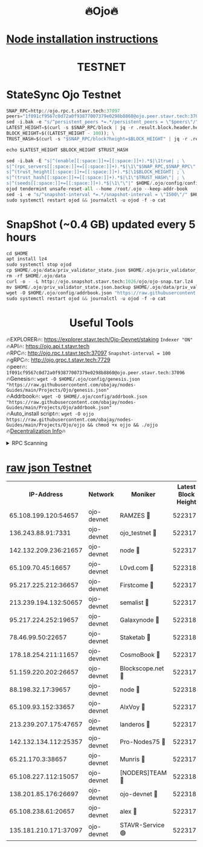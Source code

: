 <h1 align="center"> 🔥Ojo🔥</h1>

[Node installation instructions](https://github.com/obajay/nodes-Guides/tree/main/Projects/Ojo)
=

<h1 align="center"> TESTNET</h1>

# StateSync Ojo Testnet
```python
SNAP_RPC=http://ojo.rpc.t.stavr.tech:37097
peers="1f091cf9567c0d72a0f93877007379e0298b8860@ojo.peer.stavr.tech:37096"
sed -i.bak -e "s/^persistent_peers *=.*/persistent_peers = \"$peers\"/" $HOME/.ojo/config/config.toml
LATEST_HEIGHT=$(curl -s $SNAP_RPC/block | jq -r .result.block.header.height); \
BLOCK_HEIGHT=$((LATEST_HEIGHT - 100)); \
TRUST_HASH=$(curl -s "$SNAP_RPC/block?height=$BLOCK_HEIGHT" | jq -r .result.block_id.hash)

echo $LATEST_HEIGHT $BLOCK_HEIGHT $TRUST_HASH

sed -i.bak -E "s|^(enable[[:space:]]+=[[:space:]]+).*$|\1true| ; \
s|^(rpc_servers[[:space:]]+=[[:space:]]+).*$|\1\"$SNAP_RPC,$SNAP_RPC\"| ; \
s|^(trust_height[[:space:]]+=[[:space:]]+).*$|\1$BLOCK_HEIGHT| ; \
s|^(trust_hash[[:space:]]+=[[:space:]]+).*$|\1\"$TRUST_HASH\"| ; \
s|^(seeds[[:space:]]+=[[:space:]]+).*$|\1\"\"|" $HOME/.ojo/config/config.toml
ojod tendermint unsafe-reset-all --home /root/.ojo --keep-addr-book
sed -i -e "s/^snapshot-interval *=.*/snapshot-interval = \"1500\"/" $HOME/.ojo/config/app.toml
sudo systemctl restart ojod && journalctl -u ojod -f -o cat
```
# SnapShot (~0.4 GB) updated every 5 hours
```python
cd $HOME
apt install lz4
sudo systemctl stop ojod
cp $HOME/.ojo/data/priv_validator_state.json $HOME/.ojo/priv_validator_state.json.backup
rm -rf $HOME/.ojo/data
curl -o - -L http://ojo.snapshot.stavr.tech:1026/ojo/ojo-snap.tar.lz4 | lz4 -c -d - | tar -x -C $HOME/.ojo --strip-components 2
mv $HOME/.ojo/priv_validator_state.json.backup $HOME/.ojo/data/priv_validator_state.json
wget -O $HOME/.ojo/config/addrbook.json "https://raw.githubusercontent.com/obajay/nodes-Guides/main/Projects/Ojo/addrbook.json"
sudo systemctl restart ojod && journalctl -u ojod -f -o cat
```
 <h1 align="center"> Useful Tools</h1>

🔥EXPLORER🔥:        https://explorer.stavr.tech/Ojo-Devnet/staking        `Indexer "ON"` \
🔥API🔥:                     https://ojo.api.t.stavr.tech \
🔥RPC🔥:                    http://ojo.rpc.t.stavr.tech:37097              `Snapshot-interval = 100` \
🔥gRPC🔥:                  http://ojo.grpc.t.stavr.tech:7729 \
🔥peer🔥:                   `1f091cf9567c0d72a0f93877007379e0298b8860@ojo.peer.stavr.tech:37096` \
🔥Genesis🔥:    ```wget -O $HOME/.ojo/config/genesis.json "https://raw.githubusercontent.com/obajay/nodes-Guides/main/Projects/Ojo/genesis.json"``` \
🔥Addrbook🔥:    ```wget -O $HOME/.ojo/config/addrbook.json "https://raw.githubusercontent.com/obajay/nodes-Guides/main/Projects/Ojo/addrbook.json"``` \
🔥Auto_install script🔥: ```wget -O ojjo https://raw.githubusercontent.com/obajay/nodes-Guides/main/Projects/Ojo/ojjo && chmod +x ojjo && ./ojjo``` \
🔥[Decentralization Info](https://github.com/obajay/StateSync-snapshots/tree/main/Projects/Ojo/Decentralization)🔥



<details>
<summary>RPC Scanning</summary>

<h2 align="center"> We scan nodes in real time every 4 hours. And we provide the final result of RPC endpoints.
We cannot influence the operation of these nodes in any way. </h2>


```python
If Voting Power is higher than 0 --> then the Node is a validator of the network and may be subject to attack and be a potential threat to the chain.
```
```python
We marked such validators with a red symbol
```

</details>

[raw json Testnet](https://rpc-check.ojot.stavr.tech/ojot/rpc-ojot-result.json)
=


<table><tr><th>IP-Address</th><th>Network</th><th>Moniker</th><th>Latest Block Height</th><th>Earliest Block Height</th><th>Catching Up</th><th>Tx Index</th><th>Voting Power</th><th>Scan Time</th></tr><tr><td>65.108.199.120:54657</td><td>ojo-devnet</td><td>RAMZES 🔴</td><td>5223175</td><td>306156</td><td>False</td><td>on</td><td>15420</td><td>2024-01-31T19:18:52.114238440UTC</td></tr><tr><td>136.243.88.91:7331</td><td>ojo-devnet</td><td>ojo_testnet 🔴</td><td>5223176</td><td>308845</td><td>False</td><td>on</td><td>1000</td><td>2024-01-31T19:18:58.444800894UTC</td></tr><tr><td>142.132.209.236:21657</td><td>ojo-devnet</td><td>node 🔴</td><td>5223179</td><td>350001</td><td>False</td><td>on</td><td>1999</td><td>2024-01-31T19:19:15.817197805UTC</td></tr><tr><td>65.109.70.45:16657</td><td>ojo-devnet</td><td>L0vd.com 🔴</td><td>5223181</td><td>695918</td><td>False</td><td>off</td><td>998</td><td>2024-01-31T19:19:24.079180539UTC</td></tr><tr><td>95.217.225.212:36657</td><td>ojo-devnet</td><td>Firstcome 🔴</td><td>5223176</td><td>2985946</td><td>False</td><td>on</td><td>13566</td><td>2024-01-31T19:18:58.160456221UTC</td></tr><tr><td>213.239.194.132:50657</td><td>ojo-devnet</td><td>semalist 🔴</td><td>5223175</td><td>3223522</td><td>False</td><td>on</td><td>21037</td><td>2024-01-31T19:18:52.381879099UTC</td></tr><tr><td>95.217.224.252:19657</td><td>ojo-devnet</td><td>Galaxynode 🔴</td><td>5223180</td><td>3685492</td><td>False</td><td>on</td><td>11888</td><td>2024-01-31T19:19:22.974646393UTC</td></tr><tr><td>78.46.99.50:22657</td><td>ojo-devnet</td><td>Staketab 🔴</td><td>5223181</td><td>4254801</td><td>False</td><td>on</td><td>1276</td><td>2024-01-31T19:19:24.343628321UTC</td></tr><tr><td>178.18.254.211:11657</td><td>ojo-devnet</td><td>CosmoBook 🔴</td><td>5223179</td><td>4392001</td><td>False</td><td>off</td><td>1047</td><td>2024-01-31T19:19:18.240982070UTC</td></tr><tr><td>51.159.220.202:26657</td><td>ojo-devnet</td><td>Blockscope.net 🔴</td><td>5223175</td><td>4425001</td><td>False</td><td>on</td><td>1802</td><td>2024-01-31T19:18:51.413436880UTC</td></tr><tr><td>88.198.32.17:39657</td><td>ojo-devnet</td><td>node 🔴</td><td>5223180</td><td>4710001</td><td>False</td><td>on</td><td>91151</td><td>2024-01-31T19:19:18.474875182UTC</td></tr><tr><td>65.109.93.152:33657</td><td>ojo-devnet</td><td>AlxVoy 🔴</td><td>5223179</td><td>4943001</td><td>False</td><td>on</td><td>4491415</td><td>2024-01-31T19:19:15.552037678UTC</td></tr><tr><td>213.239.207.175:47657</td><td>ojo-devnet</td><td>landeros 🔴</td><td>5223178</td><td>4967924</td><td>False</td><td>off</td><td>11083</td><td>2024-01-31T19:19:09.007521104UTC</td></tr><tr><td>142.132.134.112:25357</td><td>ojo-devnet</td><td>Pro-Nodes75 🔴</td><td>5223175</td><td>5123175</td><td>False</td><td>on</td><td>24651</td><td>2024-01-31T19:18:55.401411996UTC</td></tr><tr><td>65.21.170.3:38657</td><td>ojo-devnet</td><td>Munris 🔴</td><td>5223176</td><td>5123176</td><td>False</td><td>off</td><td>20123</td><td>2024-01-31T19:18:57.740136985UTC</td></tr><tr><td>65.108.227.112:15057</td><td>ojo-devnet</td><td>[NODERS]TEAM 🔴</td><td>5223180</td><td>5123180</td><td>False</td><td>off</td><td>9999</td><td>2024-01-31T19:19:23.373321551UTC</td></tr><tr><td>138.201.85.176:26697</td><td>ojo-devnet</td><td>ojo-devnet 🔴</td><td>5223180</td><td>5123180</td><td>False</td><td>on</td><td>1000024000</td><td>2024-01-31T19:19:23.662543237UTC</td></tr><tr><td>65.108.238.61:20657</td><td>ojo-devnet</td><td>alex 🔴</td><td>5223175</td><td>5131001</td><td>False</td><td>on</td><td>11359</td><td>2024-01-31T19:18:51.777212715UTC</td></tr><tr><td>135.181.210.171:37097</td><td>ojo-devnet</td><td>STAVR-Service 🟢</td><td>5223175</td><td>5220001</td><td>False</td><td>on</td><td>0</td><td>2024-01-31T19:18:53.018840155UTC</td></tr></table>
